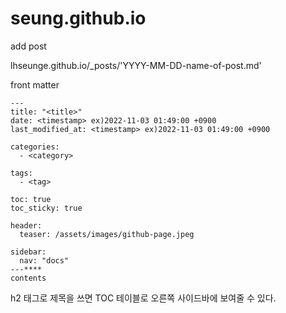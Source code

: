 # seung.github.io

add post

lhseunge.github.io/_posts/'YYYY-MM-DD-name-of-post.md'

front matter


```
---
title: "<title>"
date: <timestamp> ex)2022-11-03 01:49:00 +0900
last_modified_at: <timestamp> ex)2022-11-03 01:49:00 +0900

categories:
  - <category>

tags: 
  - <tag>

toc: true
toc_sticky: true

header: 
  teaser: /assets/images/github-page.jpeg

sidebar:
  nav: "docs"
---****
contents
```
h2 태그로 제목을 쓰면
TOC 테이블로 오른쪽 사이드바에 보여줄 수 있다.
